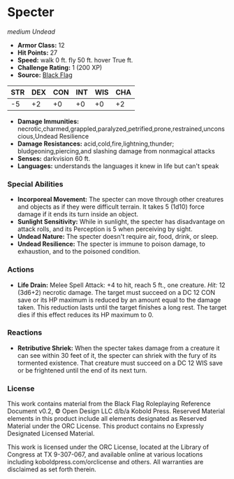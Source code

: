 # Specter

*medium* *Undead*

- **Armor Class:** 12
- **Hit Points:** 27 
- **Speed:** walk 0 ft. fly 50 ft. hover True ft.
- **Challenge Rating:** 1 (200 XP)
- **Source:** [Black Flag](https://koboldpress.com/kpstore/product/tovrpg-pg-mv/)

| STR | DEX | CON | INT | WIS | CHA |
| --- | --- | --- | --- | --- | --- |
| -5 | +2 | +0 | +0 | +0 | +2 |

- **Damage Immunities:** necrotic,charmed,grappled,paralyzed,petrified,prone,restrained,unconscious,Undead Resilience
- **Damage Resistances:** acid,cold,fire,lightning,thunder; bludgeoning,piercing,and slashing damage from nonmagical attacks
- **Senses:** darkvision 60 ft.
- **Languages:** understands the languages it knew in life but can't speak

### Special Abilities

- **Incorporeal Movement:** The specter can move through other creatures and objects as if they were difficult terrain. It takes 5 (1d10) force damage if it ends its turn inside an object.
- **Sunlight Sensitivity:** While in sunlight, the specter has disadvantage on attack rolls, and its Perception is 5 when perceiving by sight.
- **Undead Nature:** The specter doesn't require air, food, drink, or sleep.
- **Undead Resilience:** The specter is immune to poison damage, to exhaustion, and to the poisoned condition.

### Actions

- **Life Drain:** Melee Spell Attack: +4 to hit, reach 5 ft., one creature. _Hit:_ 12 (3d6+2) necrotic damage. The target must succeed on a DC 12 CON save or its HP maximum is reduced by an amount equal to the damage taken. This reduction lasts until the target finishes a long rest. The target dies if this effect reduces its HP maximum to 0.

### Reactions

- **Retributive Shriek:** When the specter takes damage from a creature it can see within 30 feet of it, the specter can shriek with the fury of its tormented existence. That creature must succeed on a DC 12 WIS save or be frightened until the end of its next turn.


### License

This work contains material from the Black Flag Roleplaying Reference Document v0.2, © Open Design LLC d/b/a Kobold Press. Reserved Material elements in this product include all elements designated as Reserved Material under the ORC License. This product contains no Expressly Designated Licensed Material.

This work is licensed under the ORC License, located at the Library of Congress at TX 9-307-067, and available online at various locations including koboldpress.com/orclicense and others. All warranties are disclaimed as set forth therein.
